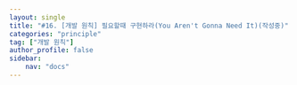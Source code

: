 ```yaml
---
layout: single
title: "#16. [개발 원칙] 필요할때 구현하라(You Aren't Gonna Need It)(작성중)"
categories: "principle"
tag: ["개발 원칙"]
author_profile: false
sidebar: 
    nav: "docs"
---
```



